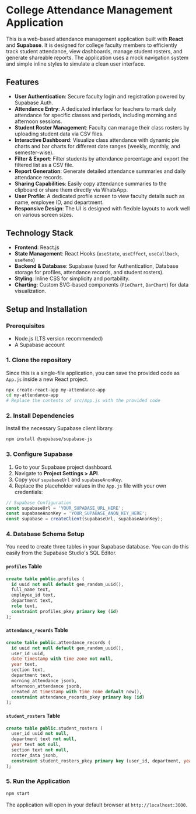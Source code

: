 
# College Attendance Management Application

This is a web-based attendance management application built with **React** and **Supabase**. It is designed for college faculty members to efficiently track student attendance, view dashboards, manage student rosters, and generate shareable reports. The application uses a mock navigation system and simple inline styles to simulate a clean user interface.

## Features

  * **User Authentication**: Secure faculty login and registration powered by Supabase Auth.
  * **Attendance Entry**: A dedicated interface for teachers to mark daily attendance for specific classes and periods, including morning and afternoon sessions.
  * **Student Roster Management**: Faculty can manage their class rosters by uploading student data via CSV files.
  * **Interactive Dashboard**: Visualize class attendance with dynamic pie charts and bar charts for different date ranges (weekly, monthly, and semester-wise).
  * **Filter & Export**: Filter students by attendance percentage and export the filtered list as a CSV file.
  * **Report Generation**: Generate detailed attendance summaries and daily attendance records.
  * **Sharing Capabilities**: Easily copy attendance summaries to the clipboard or share them directly via WhatsApp.
  * **User Profile**: A dedicated profile screen to view faculty details such as name, employee ID, and department.
  * **Responsive Design**: The UI is designed with flexible layouts to work well on various screen sizes.

##  Technology Stack

  * **Frontend**: React.js
  * **State Management**: React Hooks (`useState`, `useEffect`, `useCallback`, `useMemo`)
  * **Backend & Database**: Supabase (used for Authentication, Database storage for profiles, attendance records, and student rosters).
  * **Styling**: Inline CSS for simplicity and portability.
  * **Charting**: Custom SVG-based components (`PieChart`, `BarChart`) for data visualization.

##  Setup and Installation

### Prerequisites

  * Node.js (LTS version recommended)
  * A Supabase account

### 1\. Clone the repository

Since this is a single-file application, you can save the provided code as `App.js` inside a new React project.

```bash
npx create-react-app my-attendance-app
cd my-attendance-app
# Replace the contents of src/App.js with the provided code
```

### 2\. Install Dependencies

Install the necessary Supabase client library.

```bash
npm install @supabase/supabase-js
```

### 3\. Configure Supabase

1.  Go to your Supabase project dashboard.
2.  Navigate to **Project Settings \> API**.
3.  Copy your `supabaseUrl` and `supabaseAnonKey`.
4.  Replace the placeholder values in the `App.js` file with your own credentials:

<!-- end list -->

```javascript
// Supabase Configuration
const supabaseUrl = 'YOUR_SUPABASE_URL_HERE';
const supabaseAnonKey = 'YOUR_SUPABASE_ANON_KEY_HERE';
const supabase = createClient(supabaseUrl, supabaseAnonKey);
```

### 4\. Database Schema Setup

You need to create three tables in your Supabase database. You can do this easily from the Supabase Studio's SQL Editor.

#### `profiles` Table

```sql
create table public.profiles (
  id uuid not null default gen_random_uuid(),
  full_name text,
  employee_id text,
  department text,
  role text,
  constraint profiles_pkey primary key (id)
);
```

#### `attendance_records` Table

```sql
create table public.attendance_records (
  id uuid not null default gen_random_uuid(),
  user_id uuid,
  date timestamp with time zone not null,
  year text,
  section text,
  department text,
  morning_attendance jsonb,
  afternoon_attendance jsonb,
  created_at timestamp with time zone default now(),
  constraint attendance_records_pkey primary key (id)
);
```

#### `student_rosters` Table

```sql
create table public.student_rosters (
  user_id uuid not null,
  department text not null,
  year text not null,
  section text not null,
  roster_data jsonb,
  constraint student_rosters_pkey primary key (user_id, department, year, section)
);
```

### 5\. Run the Application

```bash
npm start
```

The application will open in your default browser at `http://localhost:3000`.
